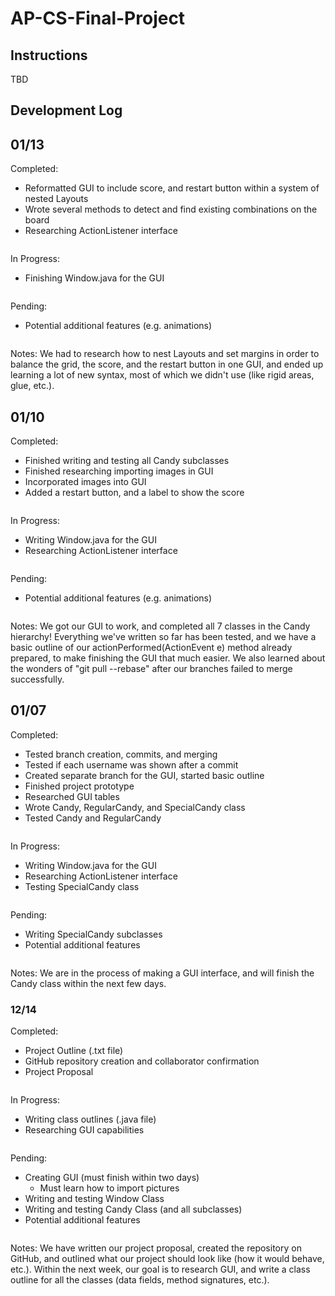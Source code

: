 # AP-CS-Final-Project

## Instructions

TBD

## Development Log
## 01/13
Completed:
 * Reformatted GUI to include score, and restart button within a system of nested Layouts
 * Wrote several methods to detect and find existing combinations on the board
 * Researching ActionListener interface
~~~~~~~
~~~~~~~
In Progress:
 * Finishing Window.java for the GUI
~~~~~~~
~~~~~~~
Pending:
 * Potential additional features (e.g. animations)
~~~~~~~
~~~~~~~
Notes:
We had to research how to nest Layouts and set margins in order to balance the grid, the score, and the restart button in one GUI, and ended up learning a lot of new syntax, most of which we didn't use (like rigid areas, glue, etc.).

## 01/10
Completed:
 * Finished writing and testing all Candy subclasses
 * Finished researching importing images in GUI
 * Incorporated images into GUI
 * Added a restart button, and a label to show the score
~~~~~~~
~~~~~~~
In Progress:
 * Writing Window.java for the GUI
 * Researching ActionListener interface
~~~~~~~
~~~~~~~
Pending:
 * Potential additional features (e.g. animations)
~~~~~~~
~~~~~~~
Notes:
We got our GUI to work, and completed all 7 classes in the Candy hierarchy! Everything we've written so far has been tested, and we have a basic outline of our actionPerformed(ActionEvent e) method already prepared, to make finishing the GUI that much easier. We also learned about the wonders of "git pull --rebase" after our branches failed to merge successfully.


## 01/07
Completed:
  * Tested branch creation, commits, and merging
  * Tested if each username was shown after a commit
  * Created separate branch for the GUI, started basic outline
  * Finished project prototype
  * Researched GUI tables
  * Wrote Candy, RegularCandy, and SpecialCandy class
  * Tested Candy and RegularCandy
~~~~~~~
~~~~~~~
In Progress:
 * Writing Window.java for the GUI
 * Researching ActionListener interface
 * Testing SpecialCandy class
~~~~~~~
~~~~~~~
Pending:
 * Writing SpecialCandy subclasses
 * Potential additional features
~~~~~~~
~~~~~~~
Notes:
We are in the process of making a GUI interface, and will finish the Candy class within the next few days.

### 12/14
Completed:
  * Project Outline (.txt file)
  * GitHub repository creation and collaborator confirmation
  * Project Proposal
~~~~~~~
~~~~~~~
In Progress:
  * Writing class outlines (.java file)
  * Researching GUI capabilities
~~~~~~~
~~~~~~~
Pending:
  * Creating GUI (must finish within two days)
    * Must learn how to import pictures
  * Writing and testing Window Class
  * Writing and testing Candy Class (and all subclasses)
  * Potential additional features
~~~~~~~
~~~~~~~
Notes:
We have written our project proposal, created the repository on GitHub, and outlined what our project should look like (how it would behave, etc.). Within the next week, our goal is to research GUI, and write a class outline for all the classes (data fields, method signatures, etc.).
